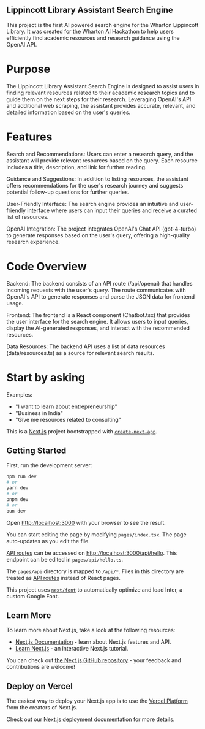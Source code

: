 ## Lippincott Library Assistant Search Engine
This project is the first AI powered search engine for the Wharton Lippincott Library. It was created for the Wharton AI Hackathon to help users efficiently find academic resources and research guidance using the OpenAI API.

# Purpose
The Lippincott Library Assistant Search Engine is designed to assist users in finding relevant resources related to their academic research topics and to guide them on the next steps for their research. Leveraging OpenAI's API and additional web scraping, the assistant provides accurate, relevant, and detailed information based on the user's queries.

# Features
Search and Recommendations: Users can enter a research query, and the assistant will provide relevant resources based on the query. Each resource includes a title, description, and link for further reading.

Guidance and Suggestions: In addition to listing resources, the assistant offers recommendations for the user's research journey and suggests potential follow-up questions for further queries.

User-Friendly Interface: The search engine provides an intuitive and user-friendly interface where users can input their queries and receive a curated list of resources.

OpenAI Integration: The project integrates OpenAI's Chat API (gpt-4-turbo) to generate responses based on the user's query, offering a high-quality research experience.

# Code Overview
Backend: The backend consists of an API route (/api/openai) that handles incoming requests with the user's query. The route communicates with OpenAI's API to generate responses and parse the JSON data for frontend usage.

Frontend: The frontend is a React component (Chatbot.tsx) that provides the user interface for the search engine. It allows users to input queries, display the AI-generated responses, and interact with the recommended resources.

Data Resources: The backend API uses a list of data resources (data/resources.ts) as a source for relevant search results.

# Start by asking
Examples:
- "I want to learn about entrepreneurship"
- "Business in India"
- "Give me resources related to consulting"





This is a [Next.js](https://nextjs.org/) project bootstrapped with [`create-next-app`](https://github.com/vercel/next.js/tree/canary/packages/create-next-app).

## Getting Started

First, run the development server:

```bash
npm run dev
# or
yarn dev
# or
pnpm dev
# or
bun dev
```

Open [http://localhost:3000](http://localhost:3000) with your browser to see the result.

You can start editing the page by modifying `pages/index.tsx`. The page auto-updates as you edit the file.

[API routes](https://nextjs.org/docs/api-routes/introduction) can be accessed on [http://localhost:3000/api/hello](http://localhost:3000/api/hello). This endpoint can be edited in `pages/api/hello.ts`.

The `pages/api` directory is mapped to `/api/*`. Files in this directory are treated as [API routes](https://nextjs.org/docs/api-routes/introduction) instead of React pages.

This project uses [`next/font`](https://nextjs.org/docs/basic-features/font-optimization) to automatically optimize and load Inter, a custom Google Font.

## Learn More

To learn more about Next.js, take a look at the following resources:

- [Next.js Documentation](https://nextjs.org/docs) - learn about Next.js features and API.
- [Learn Next.js](https://nextjs.org/learn) - an interactive Next.js tutorial.

You can check out [the Next.js GitHub repository](https://github.com/vercel/next.js/) - your feedback and contributions are welcome!

## Deploy on Vercel

The easiest way to deploy your Next.js app is to use the [Vercel Platform](https://vercel.com/new?utm_medium=default-template&filter=next.js&utm_source=create-next-app&utm_campaign=create-next-app-readme) from the creators of Next.js.

Check out our [Next.js deployment documentation](https://nextjs.org/docs/deployment) for more details.
